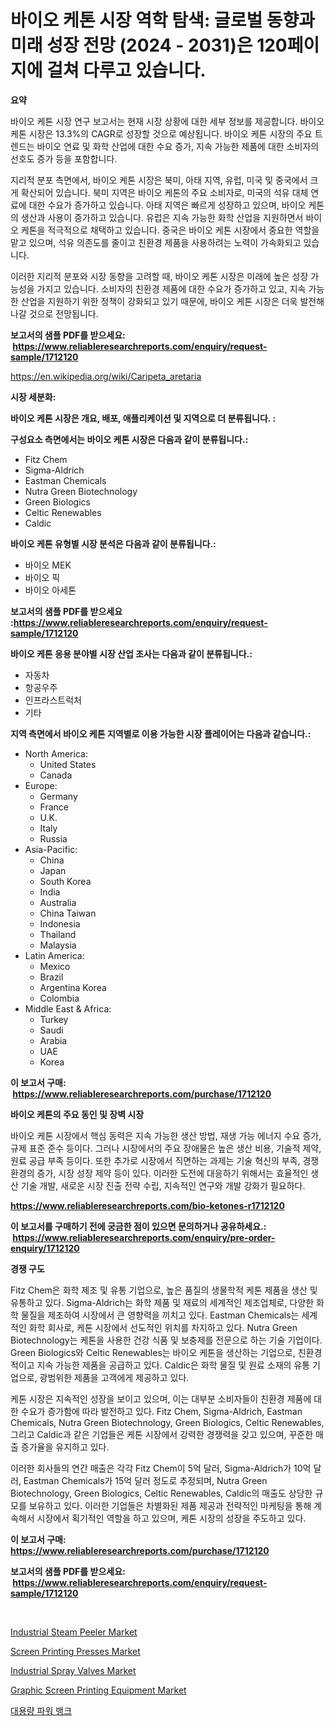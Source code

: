 <p><h1>바이오 케톤 시장 역학 탐색: 글로벌 동향과 미래 성장 전망 (2024 - 2031)은 120페이지에 걸쳐 다루고 있습니다.</h1></p><p><strong>요약</strong></p>
<p><p>바이오 케톤 시장 연구 보고서는 현재 시장 상황에 대한 세부 정보를 제공합니다. 바이오 케톤 시장은 13.3%의 CAGR로 성장할 것으로 예상됩니다. 바이오 케톤 시장의 주요 트렌드는 바이오 연료 및 화학 산업에 대한 수요 증가, 지속 가능한 제품에 대한 소비자의 선호도 증가 등을 포함합니다.</p><p>지리적 분포 측면에서, 바이오 케톤 시장은 북미, 아태 지역, 유럽, 미국 및 중국에서 크게 확산되어 있습니다. 북미 지역은 바이오 케톤의 주요 소비자로, 미국의 석유 대체 연료에 대한 수요가 증가하고 있습니다. 아태 지역은 빠르게 성장하고 있으며, 바이오 케톤의 생산과 사용이 증가하고 있습니다. 유럽은 지속 가능한 화학 산업을 지원하면서 바이오 케톤을 적극적으로 채택하고 있습니다. 중국은 바이오 케톤 시장에서 중요한 역할을 맡고 있으며, 석유 의존도를 줄이고 친환경 제품을 사용하려는 노력이 가속화되고 있습니다.</p><p>이러한 지리적 분포와 시장 동향을 고려할 때, 바이오 케톤 시장은 미래에 높은 성장 가능성을 가지고 있습니다. 소비자의 친환경 제품에 대한 수요가 증가하고 있고, 지속 가능한 산업을 지원하기 위한 정책이 강화되고 있기 때문에, 바이오 케톤 시장은 더욱 발전해 나갈 것으로 전망됩니다.</p></p>
<p><strong>보고서의 샘플 PDF를 받으세요: &nbsp;<a href="https://www.reliableresearchreports.com/enquiry/request-sample/1712120">https://www.reliableresearchreports.com/enquiry/request-sample/1712120</a></strong></p>
<p><a href="https://en.wikipedia.org/wiki/Caripeta_aretaria">https://en.wikipedia.org/wiki/Caripeta_aretaria</a></p>
<p><strong>시장 세분화:</strong></p>
<p><strong> 바이오 케톤 시장은 개요, 배포, 애플리케이션 및 지역으로 더 분류됩니다. :</strong></p>
<p><strong>구성요소 측면에서는 바이오 케톤 시장은 다음과 같이 분류됩니다.:</strong></p>
<p><ul><li>Fitz Chem</li><li>Sigma-Aldrich</li><li>Eastman Chemicals</li><li>Nutra Green Biotechnology</li><li>Green Biologics</li><li>Celtic Renewables</li><li>Caldic</li></ul></p>
<p><strong> 바이오 케톤 유형별 시장 분석은 다음과 같이 분류됩니다.:</strong></p>
<p><ul><li>바이오 MEK</li><li>바이오 픽</li><li>바이오 아세톤</li></ul></p>
<p><strong>보고서의 샘플 PDF를 받으세요 :<a href="https://www.reliableresearchreports.com/enquiry/request-sample/1712120">https://www.reliableresearchreports.com/enquiry/request-sample/1712120</a></strong></p>
<p><strong> 바이오 케톤 응용 분야별 시장 산업 조사는 다음과 같이 분류됩니다.:</strong></p>
<p><ul><li>자동차</li><li>항공우주</li><li>인프라스트럭처</li><li>기타</li></ul></p>
<p><strong>지역 측면에서 바이오 케톤 지역별로 이용 가능한 시장 플레이어는 다음과 같습니다.:</strong></p>
<p><ul>
    <li>
        North America:
        <ul>
            <li>United States</li>
            <li>Canada</li>
        </ul>
    </li>
    <li>
        Europe:
        <ul>
            <li>Germany</li>
            <li>France</li>
            <li>U.K.</li>
            <li>Italy</li>
            <li>Russia</li>
        </ul>
    </li>
    <li>
        Asia-Pacific:
        <ul>
            <li>China</li>
            <li>Japan</li>
            <li>South Korea</li>
            <li>India</li>
            <li>Australia</li>
            <li>China Taiwan</li>
            <li>Indonesia</li>
            <li>Thailand</li>
            <li>Malaysia</li>
        </ul>
    </li>
    <li>
        Latin America:
        <ul>
            <li>Mexico</li>
            <li>Brazil</li>
            <li>Argentina Korea</li>
            <li>Colombia</li>
        </ul>
    </li>
    <li>
        Middle East & Africa:
        <ul>
            <li>Turkey</li>
            <li>Saudi</li>
            <li>Arabia</li>
            <li>UAE</li>
            <li>Korea</li>
        </ul>
    </li>
    </ul></p>
<p><strong>이 보고서 구매: &nbsp;<a href="https://www.reliableresearchreports.com/purchase/1712120">https://www.reliableresearchreports.com/purchase/1712120</a></strong></p>
<p><strong>바이오 케톤의 주요 동인 및 장벽 시장</strong></p>
<p><p>바이오 케톤 시장에서 핵심 동력은 지속 가능한 생산 방법, 재생 가능 에너지 수요 증가, 규제 표준 준수 등이다. 그러나 시장에서의 주요 장애물은 높은 생산 비용, 기술적 제약, 원료 공급 부족 등이다. 또한 추가로 시장에서 직면하는 과제는 기술 혁신의 부족, 경쟁 환경의 증가, 시장 성장 제약 등이 있다. 이러한 도전에 대응하기 위해서는 효율적인 생산 기술 개발, 새로운 시장 진출 전략 수립, 지속적인 연구와 개발 강화가 필요하다.</p></p>
<p><strong><a href="https://www.reliableresearchreports.com/bio-ketones-r1712120">https://www.reliableresearchreports.com/bio-ketones-r1712120</a></strong></p>
<p><strong>이 보고서를 구매하기 전에 궁금한 점이 있으면 문의하거나 공유하세요.: &nbsp;<a href="https://www.reliableresearchreports.com/enquiry/pre-order-enquiry/1712120">https://www.reliableresearchreports.com/enquiry/pre-order-enquiry/1712120</a></strong></p>
<p><strong>경쟁 구도</strong></p>
<p><p>Fitz Chem은 화학 제조 및 유통 기업으로, 높은 품질의 생물학적 케톤 제품을 생산 및 유통하고 있다. Sigma-Aldrich는 화학 제품 및 재료의 세계적인 제조업체로, 다양한 화학 물질을 제조하여 시장에서 큰 영향력을 끼치고 있다. Eastman Chemicals는 세계적인 화학 회사로, 케톤 시장에서 선도적인 위치를 차지하고 있다. Nutra Green Biotechnology는 케톤을 사용한 건강 식품 및 보충제를 전문으로 하는 기술 기업이다. Green Biologics와 Celtic Renewables는 바이오 케톤을 생산하는 기업으로, 친환경적이고 지속 가능한 제품을 공급하고 있다. Caldic은 화학 물질 및 원료 소재의 유통 기업으로, 광범위한 제품을 고객에게 제공하고 있다.</p><p>케톤 시장은 지속적인 성장을 보이고 있으며, 이는 대부분 소비자들이 친환경 제품에 대한 수요가 증가함에 따라 발전하고 있다. Fitz Chem, Sigma-Aldrich, Eastman Chemicals, Nutra Green Biotechnology, Green Biologics, Celtic Renewables, 그리고 Caldic과 같은 기업들은 케톤 시장에서 강력한 경쟁력을 갖고 있으며, 꾸준한 매출 증가율을 유지하고 있다.</p><p>이러한 회사들의 연간 매출은 각각 Fitz Chem이 5억 달러, Sigma-Aldrich가 10억 달러, Eastman Chemicals가 15억 달러 정도로 추정되며, Nutra Green Biotechnology, Green Biologics, Celtic Renewables, Caldic의 매출도 상당한 규모를 보유하고 있다. 이러한 기업들은 차별화된 제품 제공과 전략적인 마케팅을 통해 계속해서 시장에서 획기적인 역할을 하고 있으며, 케톤 시장의 성장을 주도하고 있다.</p></p>
<p><strong>이 보고서 구매: &nbsp; <a href="https://www.reliableresearchreports.com/purchase/1712120">https://www.reliableresearchreports.com/purchase/1712120</a></strong></p>
<p><strong>보고서의 샘플 PDF를 받으세요: &nbsp;<a href="https://www.reliableresearchreports.com/enquiry/request-sample/1712120">https://www.reliableresearchreports.com/enquiry/request-sample/1712120</a></strong><strong></strong></p>
<p>&nbsp;</p>
<p><p><a href="https://issuu.com/reportprime-2/docs/industrial-steam-peeler-market-size-2030.pptx">Industrial Steam Peeler Market</a></p><p><a href="https://github.com/redneck06/Market-Research-Report-List-4/blob/main/screen-printing-presses-market.md">Screen Printing Presses Market</a></p><p><a href="https://issuu.com/reportprime-2/docs/industrial-spray-valves-market-size-2030.pptx">Industrial Spray Valves Market</a></p><p><a href="https://github.com/peachesmcdowel1/Market-Research-Report-List-3/blob/main/graphic-screen-printing-equipment-market.md">Graphic Screen Printing Equipment Market</a></p><p><a href="https://github.com/dollarearner151/Market-Research-Report-List-1/blob/main/1228788167993.md">대용량 파워 뱅크</a></p></p>